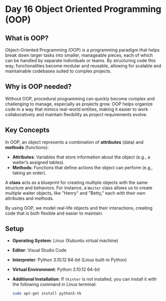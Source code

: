 # Day 16 Object Oriented Programming (OOP)

## What is OOP?
Object-Oriented Programming (OOP) is a programming paradigm that helps break down larger tasks into smaller, manageable pieces, each of which can be handled by separate individuals or teams. By structuring code this way, functionalities become modular and reusable, allowing for scalable and maintainable codebases suited to complex projects.


## Why is OOP needed?
Without OOP, procedural programming can quickly become complex and challenging to manage, especially as projects grow. OOP helps organize code in a way that mimics real-world entities, making it easier to work collaboratively and maintain flexibility as project requirements evolve.

## Key Concepts
In OOP, an object represents a combination of **attributes** (data) and **methods** (functions):
- **Attributes**: Variables that store information about the object (e.g., a waiter’s assigned tables).
- **Methods**: Functions that define actions the object can perform (e.g., taking an order).

A **class** acts as a blueprint for creating multiple objects with the same structure and behaviors. For instance, a `Waiter` class allows us to create multiple waiter objects, like "Henry" and "Betty," each with their own attributes and methods.

By using OOP, we model real-life objects and their interactions, creating code that is both flexible and easier to maintain.

## Setup

- **Operating System**: Linux (Xubuntu virtual machine)
- **Editor**: Visual Studio Code
- **Interpreter**: Python 3.10.12 64-bit (Linux built-in Python)
- **Virtual Environment**: Python 3.10.12 64-bit
- **Additional Installation**: If `tkinter` is not installed, you can install it with the following command in Linux terminal:
  
  ```bash
  sudo apt-get install python3-tk